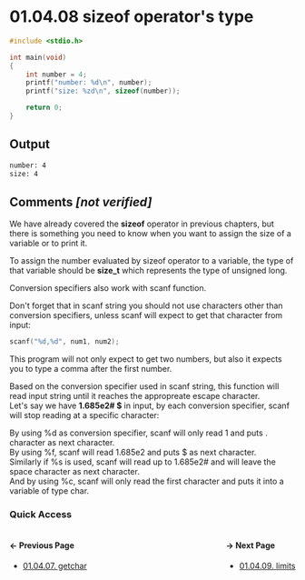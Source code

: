 # 01.04.08 sizeof operator's type

```c
#include <stdio.h>

int main(void)
{
    int number = 4;
    printf("number: %d\n", number);
    printf("size: %zd\n", sizeof(number));

    return 0;
}

```

## Output

```txt
number: 4
size: 4
```

## Comments *[not verified]*

We have already covered the **sizeof** operator in previous chapters,
but there is something you need to know when you want to assign the size of
a variable or to print it.

To assign the number evaluated by sizeof operator to a variable, the type
of that variable should be **size_t** which represents the type of unsigned long.

Conversion specifiers also work with scanf function.

Don't forget that in scanf string you should not use characters other than conversion specifiers,
unless scanf will expect to get that character from input:

```c
scanf("%d,%d", num1, num2);
```

This program will not only expect to get two numbers,
but also it expects you to type a comma after the first number.

Based on the conversion specifier used in scanf string, this function will read
input string until it reaches the appropreate escape character.  
Let's say we have **1.685e2# $** in input, by each conversion specifier, scanf will
stop reading at a specific character:

By using %d as conversion specifier, scanf will only read 1 and puts \. character as next character.  
By using %f, scanf will read 1.685e2 and puts $ as next character.  
Similarly if %s is used, scanf will read up to 1.685e2# and will leave the space character as next character.  
And by using %c, scanf will only read the first character and puts it into a variable of type char.

### Quick Access

<div class="quick_access">
<div class="previous_page" style="float:left">

#### &#8592; Previous Page

* [01.04.07. getchar](./../../01.the_basics/04.input_output/07.getchar.md)

</div>
<div class="next_page" style="float:right">

#### &#8594; Next Page

* [01.04.09. limits](./../../01.the_basics/04.input_output/09.limits.md)

</div>
</div>
